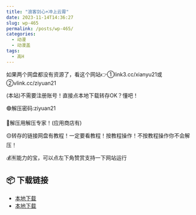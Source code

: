 ```yaml
---
title: "浪客剑心+冲上云霄"
date: 2023-11-14T14:36:27
slug: wp-465
permalink: /posts/wp-465/
categories:
  - 动漫
  - 动漫盖
tags:
  - 高H
---
```


如果两个网盘都没有资源了，看这个网站👉①link3.cc/xianyu21或②vlink.cc/ziyuan21

(本站)不需要注册账号！直接点本地下载转存OK？懂吧！

🟢解压密码:ziyuan21

🔵解压用解压专家！(应用商店有)

🟡转存的链接网盘有教程！一定要看教程！按教程操作！不按教程操作你不会解压！

💰🈶能力的宝，可以点左下角赞赏支持一下网站运行

## 📦 下载链接
- [本地下载](https://blziyuan21.com/pay-download/465?key=ddf6b0b384&down_id=0)
- [本地下载](https://blziyuan21.com/pay-download/465?key=ddf6b0b384&down_id=1)

